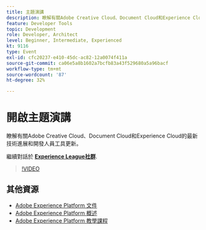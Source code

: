 ```yaml
---
title: 主題演講
description: 瞭解有關Adobe Creative Cloud、Document Cloud和Experience Cloud的最新技術進展和開發人員工具更新。
feature: Developer Tools
topic: Development
role: Developer, Architect
level: Beginner, Intermediate, Experienced
kt: 9116
type: Event
exl-id: cfc20237-e410-45dc-ac82-12a0074f411a
source-git-commit: ca06e5a8b1602a7bcfb83a43f529680a5a96bacf
workflow-type: tm+mt
source-wordcount: '87'
ht-degree: 32%

---
```


# 開啟主題演講

瞭解有關Adobe Creative Cloud、Document Cloud和Experience Cloud的最新技術進展和開發人員工具更新。

繼續對話於 **[Experience League社群](https://adobe.ly/3F2g1ym)**.

>[!VIDEO](https://video.tv.adobe.com/v/337490/?quality=12&learn=on&hidetitle=true)

## 其他資源

- [Adobe Experience Platform 文件](https://experienceleague.adobe.com/docs/experience-platform.html)
- [Adobe Experience Platform 概述](https://experienceleague.adobe.com/docs/experience-platform/landing/home.html?lang=zh-Hant)
- [Adobe Experience Platform 教學課程](https://experienceleague.adobe.com/docs/platform-learn/tutorials/overview.html?lang=zh-Hant)
